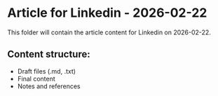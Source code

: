 # Article for Linkedin - 2026-02-22

This folder will contain the article content for Linkedin on 2026-02-22.

## Content structure:
- Draft files (.md, .txt)
- Final content
- Notes and references
